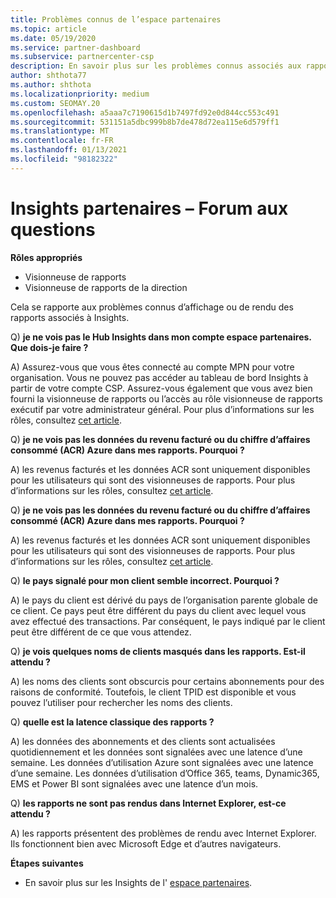 ```yaml
---
title: Problèmes connus de l’espace partenaires
ms.topic: article
ms.date: 05/19/2020
ms.service: partner-dashboard
ms.subservice: partnercenter-csp
description: En savoir plus sur les problèmes connus associés aux rapports de l’espace partenaires (PCI). Les informations peuvent inclure des problèmes de rendu connus ou des limitations de rapports.
author: shthota77
ms.author: shthota
ms.localizationpriority: medium
ms.custom: SEOMAY.20
ms.openlocfilehash: a5aaa7c7190615d1b7497fd92e0d844cc553c491
ms.sourcegitcommit: 531151a5dbc999b8b7de478d72ea115e6d579ff1
ms.translationtype: MT
ms.contentlocale: fr-FR
ms.lasthandoff: 01/13/2021
ms.locfileid: "98182322"
---
```

# <a name="partner-insights--frequently-asked-questions"></a>Insights partenaires – Forum aux questions

**Rôles appropriés**
- Visionneuse de rapports
- Visionneuse de rapports de la direction

Cela se rapporte aux problèmes connus d’affichage ou de rendu des rapports associés à Insights.

Q) **je ne vois pas le Hub Insights dans mon compte espace partenaires. Que dois-je faire ?**

A) Assurez-vous que vous êtes connecté au compte MPN pour votre organisation. Vous ne pouvez pas accéder au tableau de bord Insights à partir de votre compte CSP. Assurez-vous également que vous avez bien fourni la visionneuse de rapports ou l’accès au rôle visionneuse de rapports exécutif par votre administrateur général.  Pour plus d’informations sur les rôles, consultez [cet article](./pci-roles.md).

Q) **je ne vois pas les données du revenu facturé ou du chiffre d’affaires consommé (ACR) Azure dans mes rapports. Pourquoi ?**

A) les revenus facturés et les données ACR sont uniquement disponibles pour les utilisateurs qui sont des visionneuses de rapports.  Pour plus d’informations sur les rôles, consultez [cet article](./pci-roles.md).

Q) **je ne vois pas les données du revenu facturé ou du chiffre d’affaires consommé (ACR) Azure dans mes rapports. Pourquoi ?**

A) les revenus facturés et les données ACR sont uniquement disponibles pour les utilisateurs qui sont des visionneuses de rapports. Pour plus d’informations sur les rôles, consultez [cet article](./pci-roles.md).

Q) **le pays signalé pour mon client semble incorrect. Pourquoi ?**

A) le pays du client est dérivé du pays de l’organisation parente globale de ce client. Ce pays peut être différent du pays du client avec lequel vous avez effectué des transactions. Par conséquent, le pays indiqué par le client peut être différent de ce que vous attendez.

Q) **je vois quelques noms de clients masqués dans les rapports. Est-il attendu ?**

A) les noms des clients sont obscurcis pour certains abonnements pour des raisons de conformité. Toutefois, le client TPID est disponible et vous pouvez l’utiliser pour rechercher les noms des clients.

Q) **quelle est la latence classique des rapports ?**

A) les données des abonnements et des clients sont actualisées quotidiennement et les données sont signalées avec une latence d’une semaine. Les données d’utilisation Azure sont signalées avec une latence d’une semaine. Les données d’utilisation d’Office 365, teams, Dynamic365, EMS et Power BI sont signalées avec une latence d’un mois.

Q) **les rapports ne sont pas rendus dans Internet Explorer, est-ce attendu ?**

A) les rapports présentent des problèmes de rendu avec Internet Explorer. Ils fonctionnent bien avec Microsoft Edge et d’autres navigateurs.

**Étapes suivantes**

- En savoir plus sur les Insights de l' [espace partenaires](partner-center-insights.md).